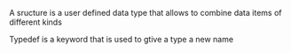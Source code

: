A sructure is a user defined data type that allows to combine data items of different kinds

Typedef is a keyword that is used to gtive a type a new name
